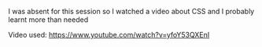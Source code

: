 I was absent for this session so I watched a video about CSS and I probably learnt more than needed

Video used:
https://www.youtube.com/watch?v=yfoY53QXEnI

